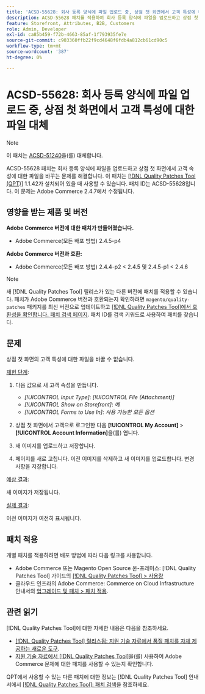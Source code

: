 ```yaml
---
title: 'ACSD-55628: 회사 등록 양식에 파일 업로드 중, 상점 첫 화면에서 고객 특성에 대한 파일 바꾸기'
description: ACSD-55628 패치를 적용하여 회사 등록 양식에 파일을 업로드하고 상점 첫 화면에서 고객 속성에 대한 파일을 대체할 수 있는 Adobe Commerce 문제를 해결합니다.
feature: Storefront, Attributes, B2B, Customers
role: Admin, Developer
exl-id: ca85b459-f72b-4663-85af-1f793935fe7e
source-git-commit: c903360ffb22f9cd4648f6fdb4a812cb61cd90c5
workflow-type: tm+mt
source-wordcount: '387'
ht-degree: 0%

---
```


# ACSD-55628: 회사 등록 양식에 파일 업로드 중, 상점 첫 화면에서 고객 특성에 대한 파일 대체

>[!NOTE]
>
>이 패치는 [ACSD-51240](/help/support-tools/patches-available-in-qpt-tool/v1-1-33/acsd-51240-uploaded-file-missing-while-registering-via-company-registration-form.md)을(를) 대체합니다.

ACSD-55628 패치는 회사 등록 양식에 파일을 업로드하고 상점 첫 화면에서 고객 속성에 대한 파일을 바꾸는 문제를 해결합니다. 이 패치는 [[!DNL Quality Patches Tool (QPT)]](/help/announcements/adobe-commerce-announcements/magento-quality-patches-released-new-tool-to-self-serve-quality-patches.md) 1.1.42가 설치되어 있을 때 사용할 수 있습니다. 패치 ID는 ACSD-55628입니다. 이 문제는 Adobe Commerce 2.4.7에서 수정됩니다.

## 영향을 받는 제품 및 버전

**Adobe Commerce 버전에 대한 패치가 만들어졌습니다.**

* Adobe Commerce(모든 배포 방법) 2.4.5-p4

**Adobe Commerce 버전과 호환:**

* Adobe Commerce(모든 배포 방법) 2.4.4-p2 &lt; 2.4.5 및 2.4.5-p1 &lt; 2.4.6

>[!NOTE]
>
>새 [!DNL Quality Patches Tool] 릴리스가 있는 다른 버전에 패치를 적용할 수 있습니다. 패치가 Adobe Commerce 버전과 호환되는지 확인하려면 `magento/quality-patches` 패키지를 최신 버전으로 업데이트하고 [[!DNL Quality Patches Tool]에서 호환성을 확인합니다. 패치 검색 페이지](https://experienceleague.adobe.com/tools/commerce-quality-patches/index.html?lang=ko). 패치 ID를 검색 키워드로 사용하여 패치를 찾습니다.

## 문제

상점 첫 화면의 고객 특성에 대한 파일을 바꿀 수 없습니다.

<u>재현 단계</u>:

1. 다음 값으로 새 고객 속성을 만듭니다.

   * *[!UICONTROL Input Type]*: *[!UICONTROL File (Attachment)]*
   * *[!UICONTROL Show on Storefront]*: *예*
   * *[!UICONTROL Forms to Use In]*: *사용 가능한 모든 옵션*

1. 상점 첫 화면에서 고객으로 로그인한 다음 **[!UICONTROL My Account]** > **[!UICONTROL Account Information]**&#x200B;을(를) 엽니다.
1. 새 이미지를 업로드하고 저장합니다.
1. 페이지를 새로 고칩니다. 이전 이미지를 삭제하고 새 이미지를 업로드합니다. 변경 사항을 저장합니다.

<u>예상 결과</u>:

새 이미지가 저장됩니다.

<u>실제 결과</u>:

이전 이미지가 여전히 표시됩니다.

## 패치 적용

개별 패치를 적용하려면 배포 방법에 따라 다음 링크를 사용합니다.

* Adobe Commerce 또는 Magento Open Source 온-프레미스: [!DNL Quality Patches Tool] 가이드의 [[!DNL Quality Patches Tool] > 사용량](https://experienceleague.adobe.com/docs/commerce-operations/tools/quality-patches-tool/usage.html?lang=ko)
* 클라우드 인프라의 Adobe Commerce: Commerce on Cloud Infrastructure 안내서의 [업그레이드 및 패치 > 패치 적용](https://experienceleague.adobe.com/docs/commerce-cloud-service/user-guide/develop/upgrade/apply-patches.html?lang=ko).

## 관련 읽기

[!DNL Quality Patches Tool]에 대한 자세한 내용은 다음을 참조하세요.

* [[!DNL Quality Patches Tool] 릴리스됨: 지원 기술 자료에서 품질 패치를 자체 제공하는 새로운 도구](/help/announcements/adobe-commerce-announcements/magento-quality-patches-released-new-tool-to-self-serve-quality-patches.md).
* [지원 기술 자료에서  [!DNL Quality Patches Tool]](/help/support-tools/patches-available-in-qpt-tool/check-patch-for-magento-issue-with-magento-quality-patches.md)을(를) 사용하여 Adobe Commerce 문제에 대한 패치를 사용할 수 있는지 확인합니다.

QPT에서 사용할 수 있는 다른 패치에 대한 정보는 [!DNL Quality Patches Tool] 안내서에서 [[!DNL Quality Patches Tool]: 패치 검색](https://experienceleague.adobe.com/tools/commerce-quality-patches/index.html?lang=ko)을 참조하세요.
